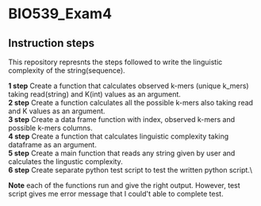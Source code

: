 # BIO539_Exam4
## Instruction steps

This repository represnts the steps followed to write the linguistic complexity of the string(sequence).

**1 step** Create a function that calculates observed k-mers (unique k_mers) taking read(string) and K(int) values as an argument.\
**2 step** Create a function calculates all the possible k-mers also taking read and K values as an argument.\
**3 step** Create a data frame function with index, observed k-mers and possible k-mers columns.\
**4 step** Create a function that calculates linguistic complexity taking dataframe as an argument.\
**5 step** Create a main function that reads any string given by user and calculates the lingustic complexity.\
**6 step** Create separate python test script to test the written python script.\

**Note** each of the functions run and give the right output. However, test script gives me error message that I could't able to complete test.
